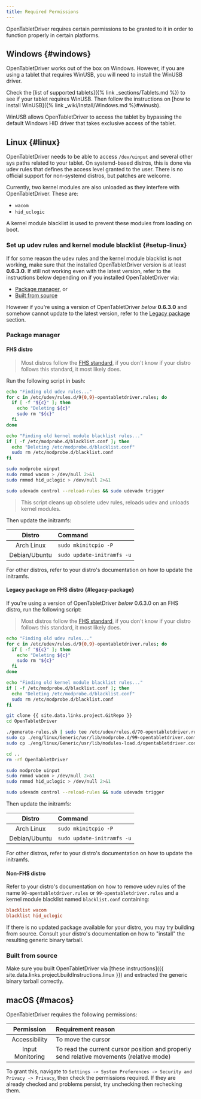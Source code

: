 ```yaml
---
title: Required Permissions
---
```


OpenTabletDriver requires certain permissions to be granted to it in order to function properly in
certain platforms.

## Windows {#windows}

OpenTabletDriver works out of the box on Windows. However, if you are using a tablet that requires
WinUSB, you will need to install the WinUSB driver.

Check the [list of supported tablets]({% link _sections/Tablets.md %}) to see if your tablet requires WinUSB. Then follow the instructions on [how to install WinUSB]({% link _wiki/Install/Windows.md %}#winusb).

WinUSB allows OpenTabletDriver to access the tablet by bypassing the default Windows HID driver
that takes exclusive access of the tablet.

## Linux {#linux}

OpenTabletDriver needs to be able to access `/dev/uinput` and several other sys paths related to
your tablet. On systemd-based distros, this is done via udev rules that defines the access level
granted to the user. There is no official support for non-systemd distros, but patches are welcome.

Currently, two kernel modules are also unloaded as they interfere with OpenTabletDriver. These are:

- `wacom`
- `hid_uclogic`

A kernel module blacklist is used to prevent these modules from loading on boot.

### Set up udev rules and kernel module blacklist {#setup-linux}

If for some reason the udev rules and the kernel module blacklist is not working, make sure that
the installed OpenTabletDriver version is at least **0.6.3.0**. If still not working even with the
latest version, refer to the instructions below depending on if you installed OpenTabletDriver via:

- [Package manager](#package-manager), or
- [Built from source](#built-from-source)

However if you're using a version of OpenTabletDriver *below* **0.6.3.0** and somehow cannot update
to the latest version, refer to the [Legacy package](#legacy-package) section.

### Package manager

#### FHS distro

> Most distros follow the [FHS standard](https://refspecs.linuxfoundation.org/fhs.shtml), if you don't know if your distro follows this standard, it most likely does.

Run the following script in bash:

```bash
echo "Finding old udev rules..."
for c in /etc/udev/rules.d/9{0,9}-opentabletdriver.rules; do
  if [ -f "${c}" ]; then
    echo "Deleting ${c}"
    sudo rm "${c}"
  fi
done

echo "Finding old kernel module blacklist rules..."
if [ -f /etc/modprobe.d/blacklist.conf ]; then
  echo "Deleting /etc/modprobe.d/blacklist.conf"
  sudo rm /etc/modprobe.d/blacklist.conf
fi

sudo modprobe uinput
sudo rmmod wacom > /dev/null 2>&1
sudo rmmod hid_uclogic > /dev/null 2>&1

sudo udevadm control --reload-rules && sudo udevadm trigger
```

> This script cleans up obsolete udev rules, reloads udev and unloads kernel modules.

Then update the initramfs:

|    Distro     | Command |
| :-----------: | :------ |
|  Arch Linux   | `sudo mkinitcpio -P`
| Debian/Ubuntu | `sudo update-initramfs -u`

For other distros, refer to your distro's documentation on how to update the initramfs.

#### Legacy package on FHS distro {#legacy-package}

If you're using a version of OpenTabletDriver *below* 0.6.3.0 on an FHS distro, run the following script:

> Most distros follow the [FHS standard](https://refspecs.linuxfoundation.org/fhs.shtml), if you don't know if your distro follows this standard, it most likely does.

```bash
echo "Finding old udev rules..."
for c in /etc/udev/rules.d/9{0,9}-opentabletdriver.rules; do
  if [ -f "${c}" ]; then
    echo "Deleting ${c}"
    sudo rm "${c}"
  fi
done

echo "Finding old kernel module blacklist rules..."
if [ -f /etc/modprobe.d/blacklist.conf ]; then
  echo "Deleting /etc/modprobe.d/blacklist.conf"
  sudo rm /etc/modprobe.d/blacklist.conf
fi

git clone {{ site.data.links.project.GitRepo }}
cd OpenTabletDriver

./generate-rules.sh | sudo tee /etc/udev/rules.d/70-opentabletdriver.rules
sudo cp ./eng/linux/Generic/usr/lib/modprobe.d/99-opentabletdriver.conf /etc/modprobe.d/99-opentabletdriver.conf
sudo cp ./eng/linux/Generic/usr/lib/modules-load.d/opentabletdriver.conf /etc/modules-load.d/opentabletdriver.conf

cd ..
rm -rf OpenTabletDriver

sudo modprobe uinput
sudo rmmod wacom > /dev/null 2>&1
sudo rmmod hid_uclogic > /dev/null 2>&1

sudo udevadm control --reload-rules && sudo udevadm trigger
```

Then update the initramfs:

|    Distro     | Command |
| :-----------: | :------ |
|  Arch Linux   | `sudo mkinitcpio -P`
| Debian/Ubuntu | `sudo update-initramfs -u`

For other distros, refer to your distro's documentation on how to update the initramfs.

#### Non-FHS distro

Refer to your distro's documentation on how to remove udev rules of the name
`90-opentabletdriver.rules` or `99-opentabletdriver.rules` and a kernel module blacklist named
`blacklist.conf` containing:

```conf
blacklist wacom
blacklist hid_uclogic
```

If there is no updated package available for your distro, you may try building from source. Consult
your distro's documentation on how to "install" the resulting generic binary tarball.

### Built from source

Make sure you built OpenTabletDriver via [these instructions]({{ site.data.links.project.buildInstructions.linux }}) and extracted the generic binary tarball correctly.

## macOS {#macos}

OpenTabletDriver requires the following permissions:

|    Permission    | Requirement reason |
| :--------------: | :----------------- |
|  Accessibility   | To move the cursor
| Input Monitoring | To read the current cursor position and properly send relative movements (relative mode)

To grant this, navigate to `Settings -> System Preferences -> Security and Privacy -> Privacy`, then check the permissions required. If they are already checked and problems persist, try unchecking then rechecking them.
